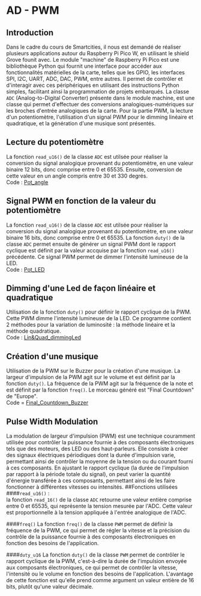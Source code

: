 # AD - PWM
## Introduction
Dans le cadre du cours de Smartcities, il nous est demandé de réaliser plusieurs applications autour du Raspberry Pi Pico W, en utilisant le shield Grove founit avec.
Le module "machine" de Raspberry Pi Pico est une bibliothèque Python qui fournit une interface pour accéder aux fonctionnalités matérielles de la carte, telles que les GPIO, les interfaces SPI, I2C, UART, ADC, DAC, PWM, entre autres. Il permet de contrôler et d'interagir avec ces périphériques en utilisant des instructions Python simples, facilitant ainsi la programmation de projets embarqués. La classe `ADC` (Analog-to-Digital Converter) présente dans le module machine, est une classe qui permet d'effectuer des conversions analogiques-numériques sur les broches d'entrée analogiques de la carte.
Pour la partie PWM, la lecture d'un potentiomètre, l'utilisation d'un signal PWM pour le dimming linéaire et quadratique, et la génération d'une musique sont présentés.
## Lecture du potentiomètre
La fonction `read_u16()` de la classe `ADC` est utilsée pour réaliser la conversion du signal analogique provenant du potentiomètre, en une valeur binaire 12 bits, donc comprise entre 0 et 65535. Ensuite, conversion de cette valeur en un angle compris entre 30 et 330 degrés.   <BR>
Code : [Pot_angle](https://github.com/hepl-leclercq/smartcities/blob/52242becf5d6158fb5e8ecf648cea9acf3f825bd/AD_PWM/Pot_angle.py)

## Signal PWM en fonction de la valeur du potentiomètre
La fonction `read_u16()` de la classe `ADC` est utilsée pour réaliser la conversion du signal analogique provenant du potentiomètre, en une valeur binaire 16 bits, donc comprise entre 0 et 65535. La fonction `duty()` de la classe `ADC` permet ensuite de générer un signal PWM dont le rapport cyclique est définit par la valeur accquise par la fonction `read_u16()` précédente. Ce signal PWM permet de dimmer l'intensité lumineuse de la LED. <BR>
Code : [Pot_LED](https://github.com/hepl-leclercq/smartcities/blob/fae5f5ee30da61839b5e29f9089763c6f4e1b1fb/AD_PWM/Pot_LED.py)
## Dimming d'une Led de façon linéaire et quadratique
  Utilisation de la fonction `duty()` pour définir le rapport cyclique de la PWM. Cette PWM dimme l'intensité lumineuse de la LED. Ce programme contient 2 méthodes pour la variation de luminosité : la méthode linéaire et la méthode quadratique.<BR>
Code : [Lin&Quad_dimmingLed](https://github.com/hepl-leclercq/smartcities/blob/0a0aa7913e14d9f004b816ff375e80577415b072/AD_PWM/Lin&Quad_dimmingLed.py)
## Création d'une musique
Utilisation de la PWM sur le Buzzer pour la création d'une musique. La largeur d'impulsion de la PWM agit sur le volume et est définit par la fonction `duty()`. La fréquence de la PWM agit sur la fréquence de la note et est définit par la fonction `freq()`. Le morceau généré est "Final Countdown" de "Europe".<BR>
Code = [Final_Countdown_Buzzer](https://github.com/hepl-leclercq/smartcities/blob/4b91a1f2deeb30321c6f24695a13a5e49e7f2d20/AD_PWM/Final_Countdown_Buzzer.py)
## Pulse Width Modulation
La modulation de largeur d'impulsion (PWM) est une technique couramment utilisée pour contrôler la puissance fournie à des composants électroniques tels que des moteurs, des LED ou des haut-parleurs. Elle consiste à créer des signaux électriques périodiques dont la durée d'impulsion varie, permettant ainsi de contrôler la moyenne de la tension ou du courant fourni à ces composants. En ajustant le rapport cyclique (la durée de l'impulsion par rapport à la période totale du signal), on peut varier la quantité d'énergie transférée à ces composants, permettant ainsi de les faire fonctionner à différentes vitesses ou intensités.
##Fonctions utilisées
####`read_u16()` :   
la fonction `read_16()` de la classe `ADC` retourne une valeur entière comprise entre 0 et 65535, qui représente la tension mesurée par l'ADC. Cette valeur est proportionnelle à la tension appliquée à l'entrée analogique de l'ADC.  
  
####`freq()`
La fonction `freq()` de la classe `PWM` permet de définir la fréquence de la PWM, ce qui permet de régler la vitesse et la précision du contrôle de la puissance fournie à des composants électroniques en fonction des besoins de l'application.

####`duty_u16`
La fonction `duty()` de la classe `PWM` permet de contrôler le rapport cyclique de la PWM, c'est-à-dire la durée de l'impulsion envoyée aux composants électroniques, ce qui permet de contrôler la vitesse, l'intensité ou le volume en fonction des besoins de l'application. L'avantage de cette fonction est qu'elle prend comme argument un valeur entière de 16 bits, plutôt qu'une valeur décimale.
